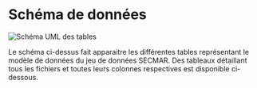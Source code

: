# Schéma de données
![Schéma UML des tables](https://raw.githubusercontent.com/entrepreneur-interet-general/predisauvetage/master/opendata/uml/uml.png "Schéma UML des tables")

Le schéma ci-dessus fait apparaitre les différentes tables représentant le modèle de données du jeu de données SECMAR.
Des tableaux détaillant tous les fichiers et toutes leurs colonnes respectives est disponible ci-dessous.
